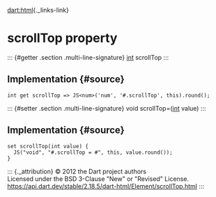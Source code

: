 [dart:html](../../dart-html/dart-html-library){._links-link}

scrollTop property
==================

::: {#getter .section .multi-line-signature}
[int](../../dart-core/int-class) scrollTop
:::

Implementation {#source}
--------------

``` {.language-dart data-language="dart"}
int get scrollTop => JS<num>('num', '#.scrollTop', this).round();
```

::: {#setter .section .multi-line-signature}
void scrollTop=([int](../../dart-core/int-class) value)
:::

Implementation {#source}
--------------

``` {.language-dart data-language="dart"}
set scrollTop(int value) {
  JS("void", "#.scrollTop = #", this, value.round());
}
```

::: {._attribution}
© 2012 the Dart project authors\
Licensed under the BSD 3-Clause \"New\" or \"Revised\" License.\
<https://api.dart.dev/stable/2.18.5/dart-html/Element/scrollTop.html>
:::
